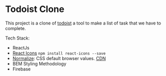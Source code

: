 # Todoist Clone

This project is a clone of [todoist](https://todoist.com/es) a tool to make a list of task that we have to complete.

Tech Stack:

- ReactJs
- [React Icons](https://react-icons.github.io/react-icons/)
  `npm install react-icons --save`
- [Normalize](https://github.com/necolas/normalize.css/): CSS default browser values. [CDN](https://cdnjs.com/libraries/normalize)
- BEM Styling Methodology
- Firebase
